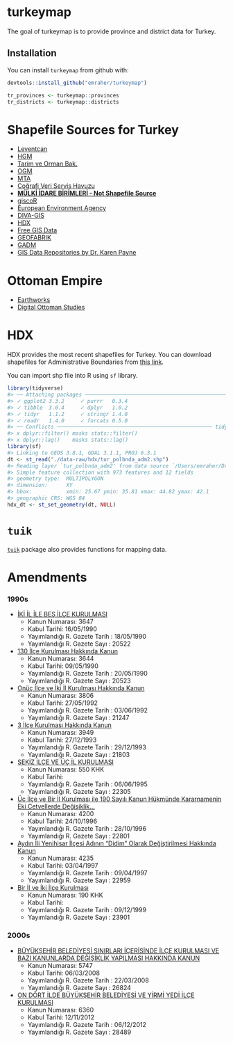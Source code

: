 
<!-- README.md is generated from README.Rmd. Please edit that file -->

# turkeymap

<!-- badges: start -->
<!-- badges: end -->

The goal of turkeymap is to provide province and district data for
Turkey.

## Installation

You can install `turkeymap` from github with:

``` r
devtools::install_github("emraher/turkeymap")

tr_provinces <- turkeymap::provinces
tr_districts <- turkeymap::districts
```

# Shapefile Sources for Turkey

-   [Leventcan](https://github.com/Leventcan/spatial_files)
-   [HGM](https://www.harita.gov.tr/kategori-14-ucretsiz-urunler.html)
-   [Tarim ve Orman Bak.](http://veri.tarimorman.gov.tr/)
-   [OGM](https://cbs.ogm.gov.tr/vatandas/)
-   [MTA](https://www.mta.gov.tr/v3.0/)
-   [Coğrafi Veri Servis
    Havuzu](https://cbs.csb.gov.tr/cografi-veri-servis-havuzu-i-5438)
-   **[MÜLKİ İDARE BİRİMLERİ - Not Shapefile
    Source](https://www.e-icisleri.gov.tr/Anasayfa/MulkiIdariBolumleri.aspx)**
-   [giscoR](https://github.com/dieghernan/giscoR)
-   [European Environment
    Agency](https://www.eea.europa.eu/data-and-maps/data/eea-reference-grids-2/gis-files/turkey-shapefile)
-   [DIVA-GIS](http://biogeo.ucdavis.edu/data/diva/adm/TUR_adm.zip)
-   [HDX](https://data.humdata.org/dataset/turkey-administrative-boundaries-levels-0-1-2)
-   [Free GIS Data](http://freegisdata.org/place/224880/)
-   [GEOFABRIK](http://download.geofabrik.de/europe/turkey.html)
-   [GADM](https://gadm.org/download_country_v3.html)
-   [GIS Data Repositories by Dr. Karen
    Payne](https://docs.google.com/spreadsheets/d/1utQRlrX3lJniBjWE3rNjLZeTRsbjH-zdjxNmXhhvO9Q/htmlview)

# Ottoman Empire
-    [Earthworks](https://earthworks.stanford.edu/)
-    [Digital Ottoman Studies](https://www.digitalottomanstudies.com/gis?lang=tr)

# HDX

HDX provides the most recent shapefiles for Turkey. You can download
shapefiles for Administrative Boundaries from [this
link](https://data.humdata.org/dataset/turkey-administrative-boundaries-levels-0-1-2).

You can import shp file into R using `sf` library.

``` r
library(tidyverse)
#> ── Attaching packages ─────────────────────────────────────────────── tidyverse 1.3.0 ──
#> ✓ ggplot2 3.3.2     ✓ purrr   0.3.4
#> ✓ tibble  3.0.4     ✓ dplyr   1.0.2
#> ✓ tidyr   1.1.2     ✓ stringr 1.4.0
#> ✓ readr   1.4.0     ✓ forcats 0.5.0
#> ── Conflicts ────────────────────────────────────────────────── tidyverse_conflicts() ──
#> x dplyr::filter() masks stats::filter()
#> x dplyr::lag()    masks stats::lag()
library(sf)
#> Linking to GEOS 3.8.1, GDAL 3.1.1, PROJ 6.3.1
dt <- st_read("./data-raw/hdx/tur_polbnda_adm2.shp")
#> Reading layer `tur_polbnda_adm2' from data source `/Users/emraher/Dropbox/gitRepos/SourcesOnGitHub/turkeymap/data-raw/hdx/tur_polbnda_adm2.shp' using driver `ESRI Shapefile'
#> Simple feature collection with 973 features and 12 fields
#> geometry type:  MULTIPOLYGON
#> dimension:      XY
#> bbox:           xmin: 25.67 ymin: 35.81 xmax: 44.82 ymax: 42.1
#> geographic CRS: WGS 84
hdx_dt <- st_set_geometry(dt, NULL)
```

# `tuik`

[`tuik`](https://github.com/emraher/tuik) package also provides
functions for mapping data.

# Amendments

### 1990s

-   [İKİ İL İLE BEŞ İLÇE
    KURULMASI](http://www.mevzuat.gov.tr/MevzuatMetin/1.5.3647.pdf)
    -   Kanun Numarası: 3647
    -   Kabul Tarihi: 16/05/1990
    -   Yayımlandığı R. Gazete Tarih : 18/05/1990
    -   Yayımlandığı R. Gazete Sayı : 20522
-   [130 İlçe Kurulması Hakkında
    Kanun](http://www.resmigazete.gov.tr/arsiv/20523.pdf)
    -   Kanun Numarası: 3644
    -   Kabul Tarihi: 09/05/1990
    -   Yayımlandığı R. Gazete Tarih : 20/05/1990
    -   Yayımlandığı R. Gazete Sayı : 20523
-   [Onüç İlçe ve İki İl Kurulması Hakkında
    Kanun](http://www.resmigazete.gov.tr/arsiv/21247_1.pdf)
    -   Kanun Numarası: 3806
    -   Kabul Tarihi: 27/05/1992
    -   Yayımlandığı R. Gazete Tarih : 03/06/1992
    -   Yayımlandığı R. Gazete Sayı : 21247
-   [3 İlçe Kurulması Hakkında
    Kanun](http://www.mevzuat.gov.tr/MevzuatMetin/1.5.3949.pdf)
    -   Kanun Numarası: 3949
    -   Kabul Tarihi: 27/12/1993
    -   Yayımlandığı R. Gazete Tarih : 29/12/1993
    -   Yayımlandığı R. Gazete Sayı : 21803
-   [SEKİZ İLÇE VE ÜÇ İL
    KURULMASI](http://www.mevzuat.gov.tr/MevzuatMetin/4.5.550.pdf)
    -   Kanun Numarası: 550 KHK
    -   Kabul Tarihi:
    -   Yayımlandığı R. Gazete Tarih : 06/06/1995
    -   Yayımlandığı R. Gazete Sayı : 22305
-   [Üç İlçe ve Bir İl Kurulması ile 190 Sayılı Kanun Hükmünde
    Kararnamenin Eki Cetvellerde
    Değişiklik…](http://www.resmigazete.gov.tr/arsiv/22801.pdf)
    -   Kanun Numarası: 4200
    -   Kabul Tarihi: 24/10/1996
    -   Yayımlandığı R. Gazete Tarih : 28/10/1996
    -   Yayımlandığı R. Gazete Sayı : 22801
-   [Aydın İli Yenihisar İlçesi Adının “Didim” Olarak Değiştirilmesi
    Hakkında Kanun](http://www.resmigazete.gov.tr/arsiv/22959.pdf)
    -   Kanun Numarası: 4235
    -   Kabul Tarihi: 03/04/1997
    -   Yayımlandığı R. Gazete Tarih : 09/04/1997
    -   Yayımlandığı R. Gazete Sayı : 22959
-   [Bir İl ve İki İlçe
    Kurulması](http://www.resmigazete.gov.tr/arsiv/23901.pdf)
    -   Kanun Numarası: 190 KHK
    -   Kabul Tarihi:
    -   Yayımlandığı R. Gazete Tarih : 09/12/1999
    -   Yayımlandığı R. Gazete Sayı : 23901

### 2000s

-   [BÜYÜKŞEHİR BELEDİYESİ SINIRLARI İÇERİSİNDE İLÇE KURULMASI VE BAZI
    KANUNLARDA DEĞİŞİKLİK YAPILMASI HAKKINDA
    KANUN](http://www.resmigazete.gov.tr/eskiler/2008/03/20080322M1-1.htm)
    -   Kanun Numarası: 5747
    -   Kabul Tarihi: 06/03/2008
    -   Yayımlandığı R. Gazete Tarih : 22/03/2008
    -   Yayımlandığı R. Gazete Sayı : 26824
-   [ON DÖRT İLDE BÜYÜKŞEHİR BELEDİYESİ VE YİRMİ YEDİ İLÇE
    KURULMASI](http://www.mevzuat.gov.tr/MevzuatMetin/1.5.6360.pdf)
    -   Kanun Numarası: 6360
    -   Kabul Tarihi: 12/11/2012
    -   Yayımlandığı R. Gazete Tarih : 06/12/2012
    -   Yayımlandığı R. Gazete Sayı : 28489
